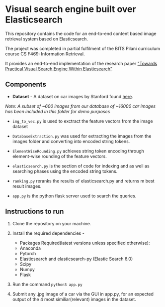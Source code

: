 # Visual search engine built over Elasticsearch

This repository contains the code for an end-to-end content based image retrieval system based on Elasticsearch.

The project was completed in partial fulfilment of the BITS Pilani curriculum course CS F469: Information Retrieval.

It provides an end-to-end implementation of the research paper ["Towards Practical Visual Search Engine
Within Elasticsearch"](https://arxiv.org/abs/1806.08896)



## Components

- **Dataset** - A dataset on car images by Stanford found [here](https://ai.stanford.edu/~jkrause/cars/car_dataset.html). 

*Note: A subset of ~600 images from our database of ~16000 car images has been included in this folder for demo purposes*
- `img_to_vec.py` is used to exctract the feature vectors from the image dataset

- `DatabaseExtraction.py` was used for extracting the images from the images folder and converting into encoded string tokens.

- `ElementWiseRounding.py` achieves string token encoding through element-wise rounding of the feature vectors.

- `elasticsearch.py` is the section of code for indexing and as well as searching phases using the encoded string tokens.

- `ranking.py` reranks the results of elasticsearch.py and returns m best result images.

- `app.py` is the python flask server used to search the queries.


## Instructions to run

1. Clone the repository on your machine.

2. Install the required dependencies -
    - Packages Required(latest versions unless specified otherwise):
    - Anaconda
    - Pytorch
    - Elasticsearch and elasticsearch-py (Elastic Search 6.0)
    - Scipy
    - Numpy
    - Flask

3. Run the command `python3 app.py`

4. Submit any .jpg image of a car via the GUI in app.py, for an expected output of the 4 most similiar(relevant) images in the dataset.
